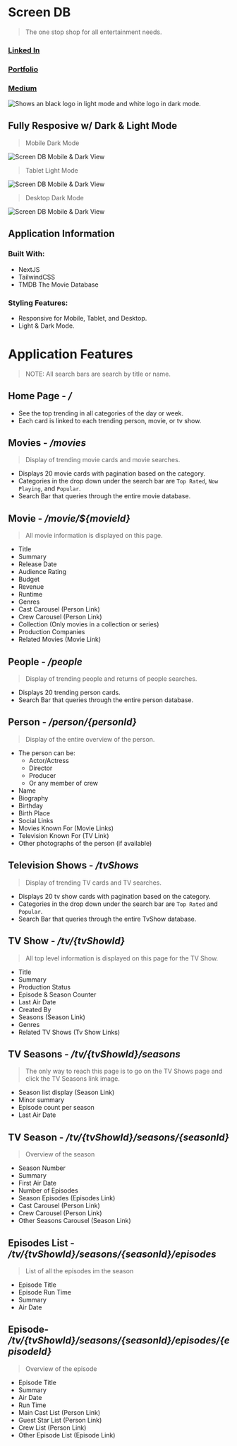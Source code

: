 # Screen DB
> The one stop shop for all entertainment needs.

### [Linked In](https://www.linkedin.com/in/jacobhocker/) 

### [Portfolio](https://jacob-hocker.vercel.app/)

### [Medium](https://jacobhocker.medium.com/)
 

<picture>
  <source media="(prefers-color-scheme: dark)" srcset="./src/assets/screenDB-white.png">
  <source media="(prefers-color-scheme: light)" srcset="./src/assets/screenDB-black.png">
  <img alt="Shows an black logo in light mode and  white logo in dark mode." src="/src/assets/screenDB-white.png">
</picture>

## Fully Resposive w/ Dark & Light Mode
> Mobile Dark Mode

![Screen DB Mobile & Dark View](/src/assets/screendb-mobile-dk-readme.png)

> Tablet Light Mode

![Screen DB Mobile & Dark View](/src/assets/screendb-tablet-lt-readme.png)

> Desktop Dark Mode

![Screen DB Mobile & Dark View](/src/assets/screendb-desktop-dk-readme.png)

## Application Information

### Built With:
- NextJS
- TailwindCSS
- TMDB The Movie Database

### Styling Features:
- Responsive for Mobile, Tablet, and Desktop.
- Light & Dark Mode.

# Application Features

> NOTE: All search bars are search by title or name.


## Home Page - */*
- See the top trending in all categories of the day or week.
- Each card is linked to each trending person, movie, or tv show.

## Movies -  */movies* 
> Display of trending movie cards and movie searches.

- Displays 20 movie cards with pagination based on the category.
- Categories in the drop down under the search bar are `Top Rated`, `Now Playing`, and `Popular`.
- Search Bar that queries through the entire movie database.

## Movie - */movie/${movieId}*
> All movie information is displayed on this page.

- Title
- Summary
- Release Date
- Audience Rating
- Budget
- Revenue
- Runtime
- Genres
- Cast Carousel (Person Link)
- Crew Carousel (Person Link)
- Collection (Only movies in a collection or series)
- Production Companies
- Related Movies (Movie Link)

## People -  */people* 
> Display of trending people and returns of people searches.

- Displays 20 trending person cards.
- Search Bar that queries through the entire person database.

## Person -  */person/{personId}* 
> Display of the entire overview of the person.

- The person can be:
  - Actor/Actress
  - Director
  - Producer
  - Or any member of crew
- Name
- Biography
- Birthday
- Birth Place
- Social Links
- Movies Known For (Movie Links)
- Television Known For (TV Link)
- Other photographs of the person (if available)


## Television Shows -  */tvShows* 
> Display of trending TV cards and TV searches.
- Displays 20 tv show cards with pagination based on the category.
- Categories in the drop down under the search bar are `Top Rated` and `Popular`.
- Search Bar that queries through the entire TvShow database.

## TV Show - */tv/{tvShowId}*
> All top level information is displayed on this page for the TV Show.

- Title
- Summary
- Production Status
- Episode & Season Counter
- Last Air Date
- Created By
- Seasons (Season Link)
- Genres
- Related TV Shows (Tv Show Links)

## TV Seasons - */tv/{tvShowId}/seasons*
> The only way to reach this page is to go on the TV Shows page and click the TV Seasons link image.

- Season list display (Season Link)
- Minor summary 
- Episode count per season
- Last Air Date

## TV Season - */tv/{tvShowId}/seasons/{seasonId}*
> Overview of the season 

- Season Number
- Summary
- First Air Date
- Number of Episodes
- Season Episodes (Episodes Link)
- Cast Carousel (Person Link)
- Crew Carousel (Person Link)
- Other Seasons Carousel (Season Link)

## Episodes List - */tv/{tvShowId}/seasons/{seasonId}/episodes*
> List of all the episodes im the season

- Episode Title
- Episode Run Time
- Summary
- Air Date

## Episode- */tv/{tvShowId}/seasons/{seasonId}/episodes/{episodeId}*
> Overview of the episode

- Episode Title
- Summary
- Air Date
- Run Time
- Main Cast List (Person Link)
- Guest Star List (Person Link)
- Crew List (Person Link)
- Other Episode List (Episode Link)



